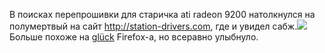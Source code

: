 В поисках перепрошивки для старичка ati radeon 9200 натолкнулся на полумертвый на сайт <a href="http://www.station-drivers.com">http://station-drivers.com</a>, где и увидел сабж.<img src="/media/pictures/nnm.JPG" />Больше похоже на <a href="http://de.wikipedia.org/wiki/Gl%C3%BCck">gl&#252;ck</a> Firefox-a, но всеравно улыбнуло.